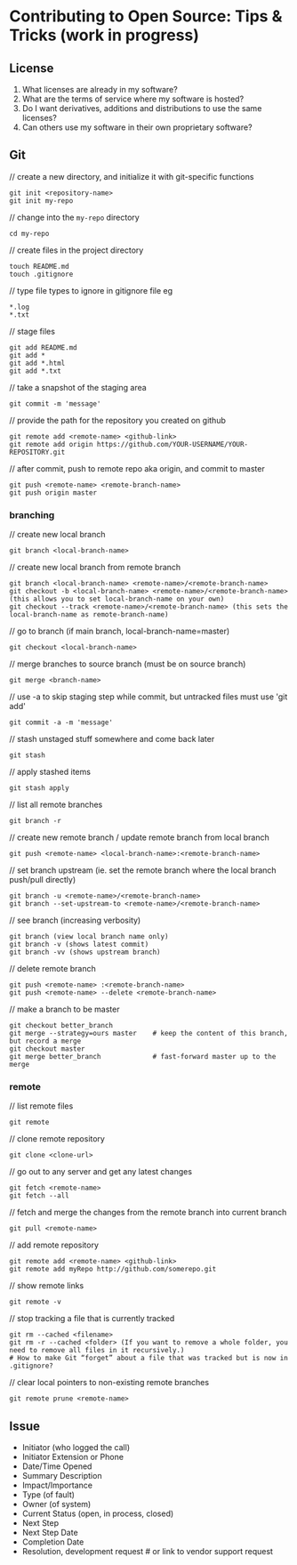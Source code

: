# Contributing to Open Source: Tips & Tricks (work in progress)

## License
1. What licenses are already in my software?
2. What are the terms of service where my software is hosted?
3. Do I want derivatives, additions and distributions to use the same licenses?
4. Can others use my software in their own proprietary software?

## Git
// create a new directory, and initialize it with git-specific functions
```
git init <repository-name>
git init my-repo
```
  
// change into the `my-repo` directory
```
cd my-repo
```

// create files in the project directory
```
touch README.md
touch .gitignore 
```

// type file types to ignore in gitignore file eg
```
*.log
*.txt
```

// stage files
```
git add README.md
git add *
git add *.html
git add *.txt 
```

// take a snapshot of the staging area
```
git commit -m 'message'
```

// provide the path for the repository you created on github
```
git remote add <remote-name> <github-link>
git remote add origin https://github.com/YOUR-USERNAME/YOUR-REPOSITORY.git
```

// after commit, push to remote repo aka origin, and commit to master
```
git push <remote-name> <remote-branch-name>
git push origin master
```

### branching 

// create new local branch
```
git branch <local-branch-name>
```

// create new local branch from remote branch
```
git branch <local-branch-name> <remote-name>/<remote-branch-name>
git checkout -b <local-branch-name> <remote-name>/<remote-branch-name> (this allows you to set local-branch-name on your own)
git checkout --track <remote-name>/<remote-branch-name> (this sets the local-branch-name as remote-branch-name)
```

// go to branch (if main branch, local-branch-name=master)
```
git checkout <local-branch-name>
```

// merge branches to source branch (must be on source branch)
```
git merge <branch-name>
```

// use -a to skip staging step while commit, but untracked files must use 'git add'
```
git commit -a -m 'message'
```

// stash unstaged stuff somewhere and come back later
```
git stash
```

// apply stashed items
```
git stash apply 
```

// list all remote branches
```
git branch -r
```

// create new remote branch / update remote branch from local branch
```
git push <remote-name> <local-branch-name>:<remote-branch-name>
```

// set branch upstream (ie. set the remote branch where the local branch push/pull directly)
```
git branch -u <remote-name>/<remote-branch-name>
git branch --set-upstream-to <remote-name>/<remote-branch-name>
```

// see branch (increasing verbosity)
```
git branch (view local branch name only)
git branch -v (shows latest commit)
git branch -vv (shows upstream branch)
```

// delete remote branch
```
git push <remote-name> :<remote-branch-name>
git push <remote-name> --delete <remote-branch-name>
```

// make a branch to be master 
```
git checkout better_branch
git merge --strategy=ours master    # keep the content of this branch, but record a merge
git checkout master
git merge better_branch             # fast-forward master up to the merge
```

### remote 

// list remote files
```
git remote
```

// clone remote repository
```
git clone <clone-url>
```

// go out to any server and get any latest changes
```
git fetch <remote-name>
git fetch --all
```

// fetch and merge the changes from the remote branch into current branch
```
git pull <remote-name>
```

// add remote repository
```
git remote add <remote-name> <github-link>
git remote add myRepo http://github.com/somerepo.git
```

// show remote links
```
git remote -v
```

// stop tracking a file that is currently tracked
```
git rm --cached <filename>
git rm -r --cached <folder> (If you want to remove a whole folder, you need to remove all files in it recursively.)
# How to make Git “forget” about a file that was tracked but is now in .gitignore?
```

// clear local pointers to non-existing remote branches
```
git remote prune <remote-name>
```

## Issue 
- Initiator (who logged the call)
- Initiator Extension or Phone 
- Date/Time Opened
- Summary Description
- Impact/Importance
- Type (of fault)
- Owner (of system)
- Current Status (open, in process, closed)
- Next Step
- Next Step Date
- Completion Date
- Resolution, development request # or link to vendor support request








